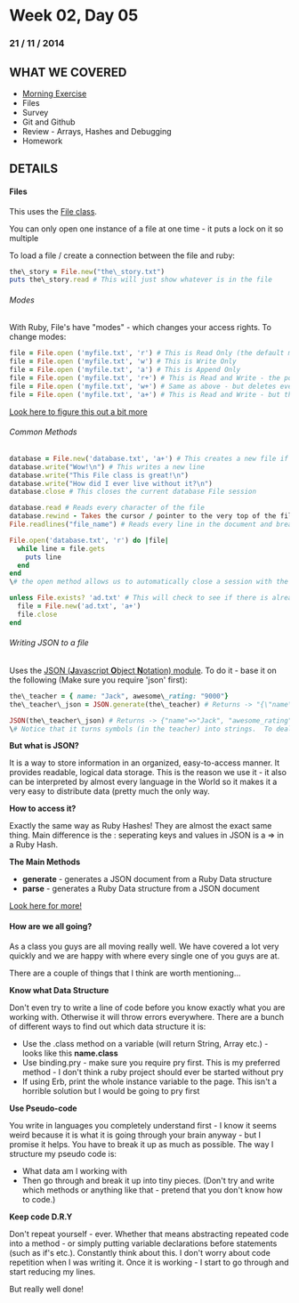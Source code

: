 Week 02, Day 05
===============
### 21 / 11 / 2014

WHAT WE COVERED
---------------

* [Morning Exercise](https://rubymonk.com/learning/books/1-ruby-primer/problems/5-string-length-finder)
* Files
* Survey
* Git and Github
* Review - Arrays, Hashes and Debugging
* Homework

DETAILS
-------

#### Files

This uses the [File class](http://www.ruby-doc.org/core-2.1.4/File.html).

You can only open one instance of a file at one time - it puts a lock on it so multiple

To load a file / create a connection between the file and ruby:

```ruby
the\_story = File.new("the\_story.txt")
puts the\_story.read # This will just show whatever is in the file
```

###### Modes

With Ruby, File's have "modes" - which changes your access rights.  To change modes:

```ruby
file = File.open ('myfile.txt', 'r') # This is Read Only (the default mode)
file = File.open ('myfile.txt', 'w') # This is Write Only
file = File.open ('myfile.txt', 'a') # This is Append Only
file = File.open ('myfile.txt', 'r+') # This is Read and Write - the pointer is where you are currently positioned
file = File.open ('myfile.txt', 'w+') # Same as above - but deletes everything in the file
file = File.open ('myfile.txt', 'a+') # This is Read and Write - but the pointer is positioned at the end of the file
```

[Look here to figure this out a bit more](http://ruby-doc.org/core-2.1.5/IO.html#method-c-new-label-IO+Open+Mode)

###### Common Methods

```ruby
database = File.new('database.txt', 'a+') # This creates a new file if it doesn't exist and gives read and write privileges to the file.  It creates a new session of this file as well
database.write("Wow!\n") # This writes a new line
database.write("This File class is great!\n")
database.write("How did I ever live without it?\n")
database.close # This closes the current database File session

database.read # Reads every character of the file
database.rewind - Takes the cursor / pointer to the very top of the file
File.readlines("file_name") # Reads every line in the document and breaks each line into elements of an array

File.open('database.txt', 'r') do |file|  
  while line = file.gets  
    puts line  
  end  
end  
\# the open method allows us to automatically close a session with the selected file.  It also allows us to do get crazy with want we want it to do.  Use this way over File.new

unless File.exists? 'ad.txt' # This will check to see if there is already a file with that time
  file = File.new('ad.txt', 'a+')
  file.close
end
```

###### Writing JSON to a file

Uses the [JSON (**J**avascript **O**bject **N**otation) module](http://www.ruby-doc.org/stdlib-2.0/libdoc/json/rdoc/JSON.html).  To do it - base it on the following (Make sure you require 'json' first):

```ruby
the\_teacher = { name: "Jack", awesome\_rating: "9000"}
the\_teacher\_json = JSON.generate(the\_teacher) # Returns -> "{\"name\":\"Jack\",\"awesome_rating\":\"9000\"}"

JSON(the\_teacher\_json) # Returns -> {"name"=>"Jack", "awesome_rating"=>"9000"}
\# Notice that it turns symbols (in the teacher) into strings.  To deal with this, you can use the to_sym method.
```

**But what is JSON?**

It is a way to store information in an organized, easy-to-access manner.  It provides readable, logical data storage. This is the reason we use it - it also can be interpreted by almost every language in the World so it makes it a very easy to distribute data (pretty much the only way.

**How to access it?**

Exactly the same way as Ruby Hashes!  They are almost the exact same thing.  Main difference is the : seperating keys and values in JSON is a => in a Ruby Hash.

**The Main Methods**

* **generate** - generates a JSON document from a Ruby Data structure
* **parse** - generates a Ruby Data structure from a JSON document

[Look here for more!](http://flori.github.io/json/doc/)

#### How are we all going?

As a class you guys are all moving really well.  We have covered a lot very quickly and we are happy with where every single one of you guys are at.  

There are a couple of things that I think are worth mentioning...

**Know what Data Structure**

Don't even try to write a line of code before you know exactly what you are working with.  Otherwise it will throw errors everywhere.  There are a bunch of different ways to find out which data structure it is:
* Use the .class method on a variable (will return String, Array etc.) - looks like this **name.class**
* Use binding.pry - make sure you require pry first.  This is my preferred method - I don't think a ruby project should ever be started without pry
* If using Erb, print the whole instance variable to the page.  This isn't a horrible solution but I would be going to pry first

**Use Pseudo-code**

You write in languages you completely understand first - I know it seems weird because it is what it is going through your brain anyway - but I promise it helps.  You have to break it up as much as possible.  The way I structure my pseudo code is:
* What data am I working with
* Then go through and break it up into tiny pieces.  (Don't try and write which methods or anything like that - pretend that you don't know how to code.)

**Keep code D.R.Y**

Don't repeat yourself - ever.  Whether that means abstracting repeated code into a method - or simply putting variable declarations before statements (such as if's etc.).  Constantly think about this.  I don't worry about code repetition when I was writing it.  Once it is working - I start to go through and start reducing my lines.



But really well done!